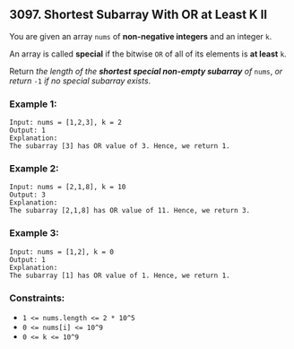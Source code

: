## 3097. Shortest Subarray With OR at Least K II

You are given an array ```nums``` of **non-negative integers** and an integer ```k```.

An array is called **special** if the bitwise ```OR``` of all of its elements is **at least** ```k```.

Return *the length of the **shortest special non-empty subarray** of* ```nums```, *or return* ```-1``` *if no special subarray exists*.

### Example 1:
```
Input: nums = [1,2,3], k = 2
Output: 1
Explanation:
The subarray [3] has OR value of 3. Hence, we return 1.
```
### Example 2:
```
Input: nums = [2,1,8], k = 10
Output: 3
Explanation:
The subarray [2,1,8] has OR value of 11. Hence, we return 3.
```
### Example 3:
```
Input: nums = [1,2], k = 0
Output: 1
Explanation:
The subarray [1] has OR value of 1. Hence, we return 1.
```

### Constraints:

* ```1 <= nums.length <= 2 * 10^5```
* ```0 <= nums[i] <= 10^9```
* ```0 <= k <= 10^9```
